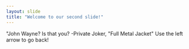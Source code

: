 ```yaml
---
layout: slide
title: "Welcome to our second slide!"
---
```

"John Wayne? Is that you? -Private Joker, "Full Metal Jacket"
Use the left arrow to go back!
